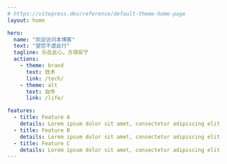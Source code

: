 ```yaml
---
# https://vitepress.dev/reference/default-theme-home-page
layout: home

hero:
  name: "欢迎访问本博客"
  text: "望您不虚此行"
  tagline: 乐在此心，方得安宁
  actions:
    - theme: brand
      text: 技术
      link: /tech/
    - theme: alt
      text: 自传
      link: /life/

features:
  - title: Feature A
    details: Lorem ipsum dolor sit amet, consectetur adipiscing elit
  - title: Feature B
    details: Lorem ipsum dolor sit amet, consectetur adipiscing elit
  - title: Feature C
    details: Lorem ipsum dolor sit amet, consectetur adipiscing elit
---
```


